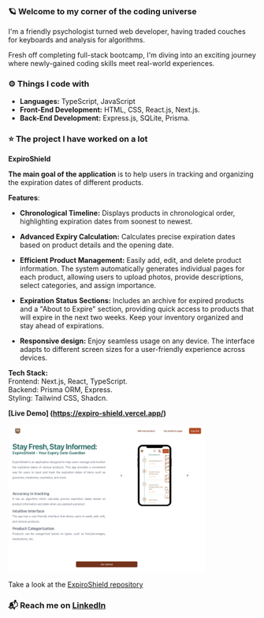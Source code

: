 ### 🪐 Welcome to my corner of the coding universe

I'm a friendly psychologist turned web developer, having traded couches for keyboards and analysis for algorithms.

Fresh off completing full-stack bootcamp, I'm diving into an exciting journey where newly-gained coding skills meet real-world experiences.

### ⚙️ Things I code with

- **Languages:** TypeScript, JavaScript
- **Front-End Development:** HTML, CSS, React.js, Next.js.
- **Back-End Development:** Express.js, SQLite, Prisma.

### ⭐️ The project I have worked on a lot

**ExpiroShield**

**The main goal of the application** is to help users in tracking and organizing the expiration dates of different products.

**Features**:

- **Chronological Timeline:** Displays products in chronological order, highlighting expiration dates from soonest to newest.

- **Advanced Expiry Calculation:** Calculates precise expiration dates based on product details and the opening date.

- **Efficient Product Management:** Easily add, edit, and delete product information. The system automatically generates individual pages for each product, allowing users to upload photos, provide descriptions, select categories, and assign importance.

- **Expiration Status Sections:** Includes an archive for expired products and a "About to Expire" section, providing quick access to products that will expire in the next two weeks. Keep your inventory organized and stay ahead of expirations.

- **Responsive design:** Enjoy seamless usage on any device. The interface adapts to different screen sizes for a user-friendly experience across devices.

**Tech Stack:**<br>
Frontend: Next.js, React, TypeScript.<br>
Backend: Prisma ORM, Express.<br>
Styling: Tailwind CSS, Shadcn.

**[Live Demo] (https://expiro-shield.vercel.app/)**

<img src="asset/ExpiroShield_homepage.png" style="width: 400px; height: 300px;">

Take a look at the <a href="https://github.com/alenamosk/ExpiroShield">ExpiroShield repository</a>

### 📬 Reach me on <a href="https://linkedin.com/in/alena-moskaeva">LinkedIn</a>
